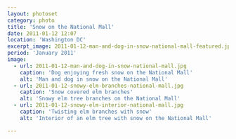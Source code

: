 ```yaml
---
layout: photoset
category: photo
title: 'Snow on the National Mall'
date: 2011-01-12 12:07
location: 'Washington DC'
excerpt_image: 2011-01-12-man-and-dog-in-snow-national-mall-featured.jpg
period: 'January 2011'
image:
  - url: 2011-01-12-man-and-dog-in-snow-national-mall.jpg
    caption: 'Dog enjoying fresh snow on the National Mall'
    alt: 'Man and dog in snow on the National Mall'
  - url: 2011-01-12-snowy-elm-branches-national-mall.jpg
    caption: 'Snow covered elm branches'
    alt: 'Snowy elm tree branches on the National Mall'
  - url: 2011-01-12-snowy-elm-interior-national-mall.jpg
    caption: 'Twisting elm branches with snow'
    alt: 'Interior of an elm tree with snow on the National Mall'

---
```


